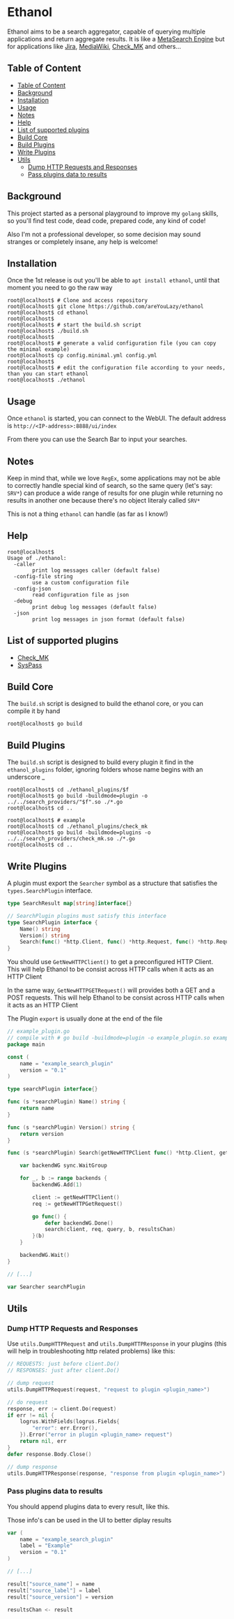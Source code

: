 # Ethanol

Ethanol aims to be a search aggregator, capable of querying multiple applications and return aggregate results.
It is like a [MetaSearch Engine](https://en.wikipedia.org/wiki/Metasearch_engine) but for applications like [Jira](https://www.atlassian.com/software/jira), [MediaWiki](https://www.mediawiki.org/wiki/MediaWiki), [Check_MK](https://checkmk.com/) and others...

## Table of Content

- [Table of Content](#table-of-content)
- [Background](#background)
- [Installation](#installation)
- [Usage](#usage)
- [Notes](#notes)
- [Help](#help)
- [List of supported plugins](#list-of-supported-plugins)
- [Build Core](#build-core)
- [Build Plugins](#build-plugins)
- [Write Plugins](#write-plugins)
- [Utils](#utils)
	- [Dump HTTP Requests and Responses](#dump-http-requests-and-responses)
	- [Pass plugins data to results](#pass-plugins-data-to-results)

## Background

This project started as a personal playground to improve my `golang` skills, so you'll find test code, dead code, prepared code, any kind of code!

Also I'm not a professional developer, so some decision may sound stranges or completely insane, any help is welcome!

## Installation

Once the 1st release is out you'll be able to `apt install ethanol`, until that moment you need to go the raw way

```console
root@localhost$ # Clone and access repository
root@localhost$ git clone https://github.com/areYouLazy/ethanol
root@localhost$ cd ethanol
root@localhost$
root@localhost$ # start the build.sh script
root@localhost$ ./build.sh
root@localhost$
root@localhost$ # generate a valid configuration file (you can copy the minimal example)
root@localhost$ cp config.minimal.yml config.yml
root@localhost$
root@localhost$ # edit the configuration file according to your needs, than you can start ethanol
root@localhost$ ./ethanol
```

## Usage

Once `ethanol` is started, you can connect to the WebUI. The default address is `http://<IP-address>:8888/ui/index`

From there you can use the Search Bar to input your searches.

## Notes

Keep in mind that, while we love `RegEx`, some applications may not be able to correctly handle special kind of search, so the same query (let's say: `SRV*`) can produce a wide range of results for one plugin while returning no results in another one because there's no object literaly called `SRV*`

This is not a thing `ethanol` can handle (as far as I know!)

## Help

```console
root@localhost$
Usage of ./ethanol:
  -caller
    	print log messages caller (default false)
  -config-file string
    	use a custom configuration file
  -config-json
    	read configuration file as json
  -debug
    	print debug log messages (default false)
  -json
    	print log messages in json format (default false)
```

## List of supported plugins

- [Check_MK](https://checkmk.com/)
- [SysPass](https://syspass.org/)

## Build Core

The `build.sh` script is designed to build the ethanol core, or you can compile it by hand

```console
root@localhost$ go build
```

## Build Plugins

The `build.sh` script is designed to build every plugin it find in the `ethanol_plugins` folder,
ignoring folders whose name begins with an underscore _

```console
root@localhost$ cd ./ethanol_plugins/$f
root@localhost$ go build -buildmode=plugin -o ../../search_providers/"$f".so ./*.go
root@localhost$ cd ..

root@localhost$ # example
root@localhost$ cd ./ethanol_plugins/check_mk
root@localhost$ go build -buildmode=plugins -o ../../search_providers/check_mk.so ./*.go
root@localhost$ cd ..
```

## Write Plugins

A plugin must export the `Searcher` symbol as a structure that satisfies the `types.SearchPlugin` interface.

```go
type SearchResult map[string]interface{}

// SearchPlugin plugins must satisfy this interface
type SearchPlugin interface {
	Name() string
	Version() string
	Search(func() *http.Client, func() *http.Request, func() *http.Request, string, chan<- SearchResult)
}
```

You should use `GetNewHTTPClient()` to get a preconfigured HTTP Client. This will help Ethanol to be consist across HTTP calls 
when it acts as an HTTP Client

In the same way, `GetNewHTTPGETRequest()` will provides both a GET and a POST requests. This will help Ethanol to be consist across HTTP calls 
when it acts as an HTTP Client

The Plugin `export` is usually done at the end of the file

```go
// example_plugin.go
// compile with # go build -buildmode=plugin -o example_plugin.so example_plugin.go
package main

const (
    name = "example_search_plugin"
    version = "0.1"
)

type searchPlugin interface{}

func (s *searchPlugin) Name() string {
    return name
}

func (s *searchPlugin) Version() string {
    return version
}

func (s *searchPlugin) Search(getNewHTTPClient func() *http.Client, getNewHTTPGetRequest func() *http.Request, getNewHTTPPostRequest func() *http.Request, query string, resultsChan chan<- types.SearchResult) {

	var backendWG sync.WaitGroup

    for _, b := range backends {
		backendWG.Add(1)

		client := getNewHTTPClient()
		req := getNewHTTPGetRequest()

		go func() {
			defer backendWG.Done()
			search(client, req, query, b, resultsChan)
		}(b)
    }

	backendWG.Wait()
}

// [...]

var Searcher searchPlugin
```

## Utils

### Dump HTTP Requests and Responses

Use `utils.DumpHTTPRequest` and `utils.DumpHTTPResponse` in your plugins (this will help in troubleshooting http related problems) like this:

```go
// REQUESTS: just before client.Do()
// RESPONSES: just after client.Do()

// dump request
utils.DumpHTTPRequest(request, "request to plugin <plugin_name>")

// do request
response, err := client.Do(request)
if err != nil {
	logrus.WithFields(logrus.Fields{
		"error": err.Error(),
	}).Error("error in plugin <plugin_name> request")
	return nil, err
}
defer response.Body.Close()

// dump response
utils.DumpHTTPResponse(response, "response from plugin <plugin_name>")
```

### Pass plugins data to results

You should append plugins data to every result, like this.

Those info's can be used in the UI to better diplay results

```go
var (
	name = "example_search_plugin"
	label = "Example"
	version = "0.1"
)

// [...]

result["source_name"] = name
result["source_label"] = label
result["source_version"] = version

resultsChan <- result
```
